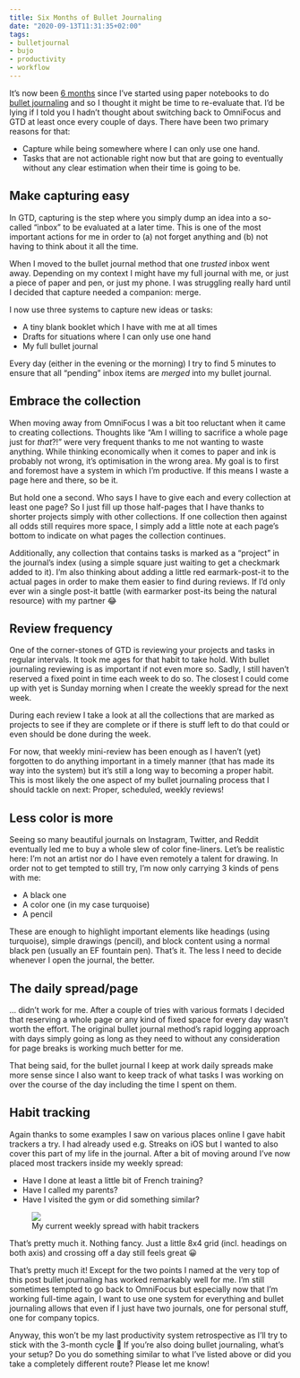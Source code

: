 ```yaml
---
title: Six Months of Bullet Journaling
date: "2020-09-13T11:31:35+02:00"
tags:
- bulletjournal
- bujo
- productivity
- workflow
---
```


It’s now been [6 months](https://zerokspot.com/weblog/2020/03/16/sneak-peek-bullet-journaling/) since I’ve started using paper notebooks to do [bullet journaling](https://bulletjournal.com/pages/book) and so I thought it might be time to re-evaluate that. I’d be lying if I told you I hadn’t thought about switching back to OmniFocus and GTD at least once every couple of days. There have been two primary reasons for that:

- Capture while being somewhere where I can only use one hand.
- Tasks that are not actionable right now but that are going to eventually without any clear estimation when their time is going to be.

## Make capturing easy

In GTD, capturing is the step where you simply dump an idea into a so-called “inbox” to be evaluated at a later time. This is one of the most important actions for me in order to (a) not forget anything and (b) not having to think about it all the time.

When I moved to the bullet journal method that one *trusted* inbox went away. Depending on my context I might have my full journal with me, or just a piece of paper and pen, or just my phone. I was struggling really hard until I decided that capture needed a companion: merge. 

I now use three systems to capture new ideas or tasks:

- A tiny blank booklet which I have with me at all times
- Drafts for situations where I can only use one hand
- My full bullet journal

Every day (either in the evening or the morning) I try to find 5 minutes to ensure that all “pending” inbox items are *merged* into my bullet journal.

## Embrace the collection

When moving away from OmniFocus I was a bit too reluctant when it came to creating collections. Thoughts like “Am I willing to sacrifice a whole page just for *that*?!” were very frequent thanks to me not wanting to waste anything. While thinking economically when it comes to paper and ink is probably not wrong, it’s optimisation in the wrong area. My goal is to first and foremost have a system in which I’m productive. If this means I waste a page here and there, so be it.

But hold one a second. Who says I have to give each and every collection at least one page? So I just fill up those half-pages that I have thanks to shorter projects simply with other collections. If one collection then against all odds still requires more space, I simply add a little note at each page’s bottom to indicate on what pages the collection continues.

Additionally, any collection that contains tasks is marked as a “project” in the journal’s index (using a simple square just waiting to get a checkmark added to it). I’m also thinking about adding a little red earmark-post-it to the actual pages in order to make them easier to find during reviews. If I’d only ever win a single post-it battle (with earmarker post-its being the natural resource) with my partner 😂


## Review frequency

One of the corner-stones of GTD is reviewing your projects and tasks in regular intervals. It took me ages for that habit to take hold. With bullet journaling reviewing is as important if not even more so. Sadly, I still haven’t reserved a fixed point in time each week to do so. The closest I could come up with yet is Sunday morning when I create the weekly spread for the next week.

During each review I take a look at all the collections that are marked as projects to see if they are complete or if there is stuff left to do that could or even should be done during the week.

For now, that weekly mini-review has been enough as I haven’t (yet) forgotten to do anything important in a timely manner (that has made its way into the system) but it’s still a long way to becoming a proper habit. This is most likely the one aspect of my bullet journaling process that I should tackle on next: Proper, scheduled, weekly reviews!

## Less color is more

Seeing so many beautiful journals on Instagram, Twitter, and Reddit eventually led me to buy a whole slew of color fine-liners. Let’s be realistic here: I’m not an artist nor do I have even remotely a talent for drawing. In order not to get tempted to still try, I’m now only carrying 3 kinds of pens with me:

- A black one
- A color one (in my case turquoise)
- A pencil

These are enough to highlight important elements like headings (using turquoise), simple drawings (pencil), and block content using a normal black pen (usually an EF fountain pen). That’s it. The less I need to decide whenever I open the journal, the better.

## The daily spread/page

… didn’t work for me. After a couple of tries with various formats I decided that reserving a whole page or any kind of fixed space for every day wasn’t worth the effort. The original bullet journal method’s rapid logging approach with days simply going as long as they need to without any consideration for page breaks is working much better for me.

That being said, for the bullet journal I keep at work daily spreads make more sense since I also want to keep track of what tasks I was working on over the course of the day including the time I spent on them.

## Habit tracking

Again thanks to some examples I saw on various places online I gave habit trackers a try. I had already used e.g. Streaks on iOS but I wanted to also cover this part of my life in the journal. After a bit of moving around I’ve now placed most trackers inside my weekly spread:

- Have I done at least a little bit of French training?
- Have I called my parents?
- Have I visited the gym or did something similar?

<figure><img src="/media/2020/49942C88-92DB-4D2C-8CED-02E783C8D217.jpeg"><figcaption>My current weekly spread with habit trackers</figcaption></figure>

That’s pretty much it. Nothing fancy. Just a little 8x4 grid (incl. headings on both axis) and crossing off a day still feels great 😀

That’s pretty much it! Except for the two points I named at the very top of this post bullet journaling has worked remarkably well for me. I’m still sometimes tempted to go back to OmniFocus but especially now that I’m working full-time again, I want to use one system for everything and bullet journaling allows that even if I just have two journals, one for personal stuff, one for company topics.

Anyway, this won’t be my last productivity system retrospective as I’ll try to stick with the 3-month cycle 🙂 If you’re also doing bullet journaling, what’s your setup? Do you do something similar to what I’ve listed above or did you take a completely different route? Please let me know!
